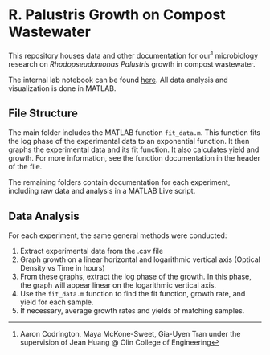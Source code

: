 # R. Palustris Growth on Compost Wastewater

This repository houses data and other documentation for our[^1] microbiology research on *Rhodopseudomonas Palustris* growth in compost wastewater.

The internal lab notebook can be found [here](https://docs.google.com/document/d/1SOqzYwR8vw1G63B1FhWva9cjiQ9yb5N3NUnESmykB04/edit?usp=sharing). All data analysis and visualization is done in MATLAB.

## File Structure
The main folder includes the MATLAB function `fit_data.m`. This function fits the log phase of the experimental data to an exponential function. It then graphs the experimental data and its fit function. It also calculates yield and growth. For more information, see the function documentation in the header of the file.

The remaining folders contain documentation for each experiment, including raw data and analysis in a MATLAB Live script.

## Data Analysis
For each experiment, the same general methods were conducted:
1. Extract experimental data from the .csv file
2. Graph growth on a linear horizontal and logarithmic vertical axis (Optical Density vs Time in hours)
3. From these graphs, extract the log phase of the growth. In this phase, the graph will appear linear on the logarithmic vertical axis.
4. Use the `fit_data.m` function to find the fit function, growth rate, and yield for each sample.
5. If necessary, average growth rates and yields of matching samples.

[^1]: Aaron Codrington, Maya McKone-Sweet, Gia-Uyen Tran under the supervision of Jean Huang @ Olin College of Engineering
